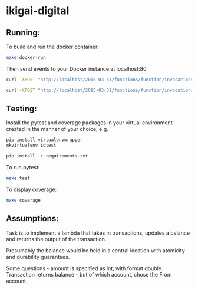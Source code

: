 # ikigai-digital

## Running:
To build and run the docker container:
```sh
make docker-run
```

Then send events to your Docker instance at localhost:80
```sh
curl -XPOST "http://localhost/2015-03-31/functions/function/invocations" -d "{}"
```

```sh
curl -XPOST "http://localhost/2015-03-31/functions/function/invocations" -d "{""body"": ""{""amount"": 30, ""accountFrom"": 123, ""accountTo"": 456, ""transactionType"": ""DEBIT""}""
```


## Testing:
Install the pytest and coverage packages in your virtual environment created in the manner of your choice, e.g. 
```sh
pip install virtualenvwrapper
mkvirtualenv idtest
```

```sh
pip install -r requirements.txt
```

To run pytest:
```sh
make test
```

To display coverage:
```sh
make coverage
```


## Assumptions:
Task is to implement a lambda that takes in transactions, updates a balance and returns the output of the transaction.

Presumably the balance would be held in a central location with atomicity and durability guarantees.

Some questions - amount is specified as int, with format double.
Transaction returns balance - but of which account, chose the From account.


